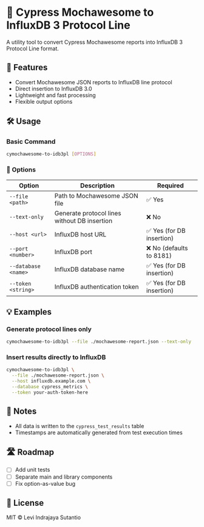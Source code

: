 # 🌟 Cypress Mochawesome to InfluxDB 3 Protocol Line

A utility tool to convert Cypress Mochawesome reports into InfluxDB 3 Protocol Line format.

## 🚀 Features
- Convert Mochawesome JSON reports to InfluxDB line protocol
- Direct insertion to InfluxDB 3.0
- Lightweight and fast processing
- Flexible output options

## 🛠 Usage

### Basic Command
```bash
cymochawesome-to-idb3pl [OPTIONS]
```

### 🔧 Options
| Option | Description | Required |
|--------|-------------|----------|
| `--file <path>` | Path to Mochawesome JSON file | ✅ Yes |
| `--text-only` | Generate protocol lines without DB insertion | ❌ No |
| `--host <url>` | InfluxDB host URL | ✅ Yes (for DB insertion) |
| `--port <number>` | InfluxDB port | ❌ No (defaults to 8181) |
| `--database <name>` | InfluxDB database name | ✅ Yes (for DB insertion) |
| `--token <string>` | InfluxDB authentication token | ✅ Yes (for DB insertion) |

## 💡 Examples

### Generate protocol lines only
```bash
cymochawesome-to-idb3pl --file ./mochawesome-report.json --text-only
```

### Insert results directly to InfluxDB
```bash
cymochawesome-to-idb3pl \
  --file ./mochawesome-report.json \
  --host influxdb.example.com \
  --database cypress_metrics \
  --token your-auth-token-here
```

## 📝 Notes
- All data is written to the `cypress_test_results` table
- Timestamps are automatically generated from test execution times

## 🛣 Roadmap
- [ ] Add unit tests
- [ ] Separate main and library components
- [ ] Fix option-as-value bug

## 📄 License
MIT © Levi Indrajaya Sutantio